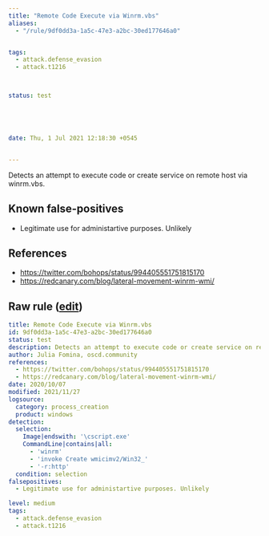 ```yaml
---
title: "Remote Code Execute via Winrm.vbs"
aliases:
  - "/rule/9df0dd3a-1a5c-47e3-a2bc-30ed177646a0"


tags:
  - attack.defense_evasion
  - attack.t1216



status: test





date: Thu, 1 Jul 2021 12:18:30 +0545


---
```


Detects an attempt to execute code or create service on remote host via winrm.vbs.

<!--more-->


## Known false-positives

* Legitimate use for administartive purposes. Unlikely



## References

* https://twitter.com/bohops/status/994405551751815170
* https://redcanary.com/blog/lateral-movement-winrm-wmi/


## Raw rule ([edit](https://github.com/SigmaHQ/sigma/edit/master/rules/windows/process_creation/proc_creation_win_susp_winrm_execution.yml))
```yaml
title: Remote Code Execute via Winrm.vbs
id: 9df0dd3a-1a5c-47e3-a2bc-30ed177646a0
status: test
description: Detects an attempt to execute code or create service on remote host via winrm.vbs.
author: Julia Fomina, oscd.community
references:
  - https://twitter.com/bohops/status/994405551751815170
  - https://redcanary.com/blog/lateral-movement-winrm-wmi/
date: 2020/10/07
modified: 2021/11/27
logsource:
  category: process_creation
  product: windows
detection:
  selection:
    Image|endswith: '\cscript.exe'
    CommandLine|contains|all:
      - 'winrm'
      - 'invoke Create wmicimv2/Win32_'
      - '-r:http'
  condition: selection
falsepositives:
  - Legitimate use for administartive purposes. Unlikely

level: medium
tags:
  - attack.defense_evasion
  - attack.t1216

```
